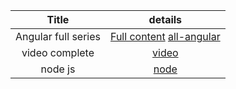 
Title |  details |
| :---:   | :-: |
Angular full series| [Full content](https://www.datarmatics.com/angular/angular-10-pipes/) [all-angular](https://www.kindsonthegenius.com/category/angular/)
video complete| [video](https://www.youtube.com/watch?v=pCewaWYNnu4&list=PL5Kqb3gUj-4Y9QNz0YZvjZ4NwxFPE9fyB&index=15&ab_channel=CodeStepByStep)
node js |[node](https://github.com/benawad/graphql-ts-server-boilerplate/tree/1_setup)  

